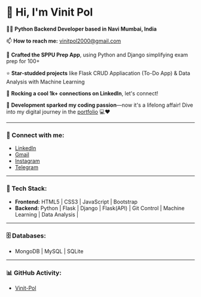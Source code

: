 # 👋 Hi, I'm Vinit Pol
👨‍💻 **Python Backend Developer based in Navi Mumbai, India**

📫 **How to reach me:** [vinitpol2000@gmail.com](mailto:vinitpol2000@gmail.com)

📱 **Crafted the SPPU Prep App**, using Python and Django simplifying exam prep for 100+ 

⭐ **Star-studded projects** like Flask CRUD Appliacation (To-Do App) & Data Analysis with Machine Learning 

🔗 **Rocking a cool 1k+ connections on LinkedIn**, let's connect!

🚀 **Development sparked my coding passion**—now it's a lifelong affair! Dive into my digital journey in the [portfolio](#) 💻❤️

---

### 📲 Connect with me:
- [LinkedIn](https://www.linkedin.com/in/vinit-pol-b64a121a9/)
- [Gmail](mailto:vinitpol2000@gmail.com)
- [Instagram](#)
- [Telegram](#)

---

### 🚀 Tech Stack:
- **Frontend:** HTML5 | CSS3 | JavaScript | Bootstrap 
- **Backend:** Python | Flask | Django | Flask(API) | Git Control | Machine Learning  | Data Analysis | 

---

### 🗄️ Databases:
- MongoDB | MySQL | SQLite

----

### 📊 GitHub Activity:
- [Vinit-Pol](https://github.com/vinitpol)

